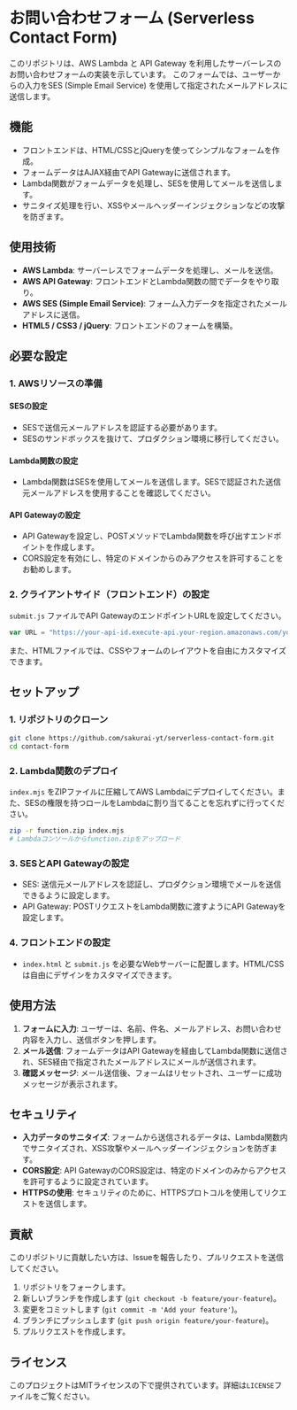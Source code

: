 # お問い合わせフォーム (Serverless Contact Form)

このリポジトリは、AWS Lambda と API Gateway を利用したサーバーレスのお問い合わせフォームの実装を示しています。
このフォームでは、ユーザーからの入力をSES (Simple Email Service) を使用して指定されたメールアドレスに送信します。

## 機能

- フロントエンドは、HTML/CSSとjQueryを使ってシンプルなフォームを作成。
- フォームデータはAJAX経由でAPI Gatewayに送信されます。
- Lambda関数がフォームデータを処理し、SESを使用してメールを送信します。
- サニタイズ処理を行い、XSSやメールヘッダーインジェクションなどの攻撃を防ぎます。

## 使用技術

- **AWS Lambda**: サーバーレスでフォームデータを処理し、メールを送信。
- **AWS API Gateway**: フロントエンドとLambda関数の間でデータをやり取り。
- **AWS SES (Simple Email Service)**: フォーム入力データを指定されたメールアドレスに送信。
- **HTML5 / CSS3 / jQuery**: フロントエンドのフォームを構築。

## 必要な設定

### 1. AWSリソースの準備

#### SESの設定
- SESで送信元メールアドレスを認証する必要があります。
- SESのサンドボックスを抜けて、プロダクション環境に移行してください。

#### Lambda関数の設定
- Lambda関数はSESを使用してメールを送信します。SESで認証された送信元メールアドレスを使用することを確認してください。

#### API Gatewayの設定
- API Gatewayを設定し、POSTメソッドでLambda関数を呼び出すエンドポイントを作成します。
- CORS設定を有効にし、特定のドメインからのみアクセスを許可することをお勧めします。

### 2. クライアントサイド（フロントエンド）の設定

`submit.js` ファイルでAPI GatewayのエンドポイントURLを設定してください。

```js
var URL = "https://your-api-id.execute-api.your-region.amazonaws.com/your-stage/form-api";
```

また、HTMLファイルでは、CSSやフォームのレイアウトを自由にカスタマイズできます。

## セットアップ

### 1. リポジトリのクローン

```bash
git clone https://github.com/sakurai-yt/serverless-contact-form.git
cd contact-form
```

### 2. Lambda関数のデプロイ

`index.mjs` をZIPファイルに圧縮してAWS Lambdaにデプロイしてください。また、SESの権限を持つロールをLambdaに割り当てることを忘れずに行ってください。

```bash
zip -r function.zip index.mjs
# Lambdaコンソールからfunction.zipをアップロード
```

### 3. SESとAPI Gatewayの設定

- SES: 送信元メールアドレスを認証し、プロダクション環境でメールを送信できるように設定します。
- API Gateway: POSTリクエストをLambda関数に渡すようにAPI Gatewayを設定します。

### 4. フロントエンドの設定

- `index.html` と `submit.js` を必要なWebサーバーに配置します。HTML/CSSは自由にデザインをカスタマイズできます。

## 使用方法

1. **フォームに入力**: ユーザーは、名前、件名、メールアドレス、お問い合わせ内容を入力し、送信ボタンを押します。
2. **メール送信**: フォームデータはAPI Gatewayを経由してLambda関数に送信され、SES経由で指定されたメールアドレスにメールが送信されます。
3. **確認メッセージ**: メール送信後、フォームはリセットされ、ユーザーに成功メッセージが表示されます。

## セキュリティ

- **入力データのサニタイズ**: フォームから送信されるデータは、Lambda関数内でサニタイズされ、XSS攻撃やメールヘッダーインジェクションを防ぎます。
- **CORS設定**: API GatewayのCORS設定は、特定のドメインのみからアクセスを許可するように設定されています。
- **HTTPSの使用**: セキュリティのために、HTTPSプロトコルを使用してリクエストを送信します。

## 貢献

このリポジトリに貢献したい方は、Issueを報告したり、プルリクエストを送信してください。

1. リポジトリをフォークします。
2. 新しいブランチを作成します (`git checkout -b feature/your-feature`)。
3. 変更をコミットします (`git commit -m 'Add your feature'`)。
4. ブランチにプッシュします (`git push origin feature/your-feature`)。
5. プルリクエストを作成します。

## ライセンス

このプロジェクトはMITライセンスの下で提供されています。詳細は`LICENSE`ファイルをご覧ください。